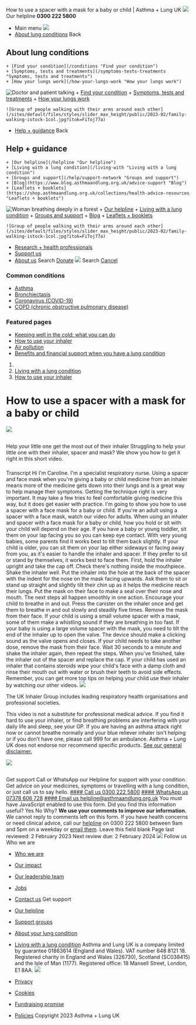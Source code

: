 
How to use a spacer with a mask for a baby or child | Asthma + Lung UK
 [![](/themes/custom/asthma-lung-uk/images/aluk-logo.png)](/ "Homepage")
 Our helpline **0300 222 5800**
* Main menu
![](/wingsuit/asthma-lung-uk/images/aluk-logo.png)
* [About lung conditions](#about "About lung conditions")
 Back
 
## About lung conditions
	+ [Find your condition](/conditions "Find your condition")
	+ [Symptoms, tests and treatments](/symptoms-tests-treatments "Symptoms, tests and treatments")
	+ [How your lungs work](/how-your-lungs-work "How your lungs work")
![Doctor and patient talking](/sites/default/files/styles/slider_max_height/public/2023-02/119589.jpg?itok=IfMKqhqJ)
	+ [Find your condition](/conditions)
	+ [Symptoms, tests and treatments](/symptoms-tests-treatments)
	+ [How your lungs work](/how-your-lungs-work)
	
	
	![Group of people walking with their arms around each other](/sites/default/files/styles/slider_max_height/public/2023-02/family-walking-istock-1col.jpg?itok=FiToj77a)
* [Help + guidance](#get-support "Help + guidance")
 Back
 
## Help + guidance
	+ [Our helpline](/helpline "Our helpline")
	+ [Living with a lung condition](/living-with "Living with a lung condition")
	+ [Groups and support](/help/support-network "Groups and support")
	+ [Blog](https://www.blog.asthmaandlung.org.uk/advice-support "Blog")
	+ [Leaflets + booklets](https://shop.asthmaandlung.org.uk/collections/health-advice-resources "Leaflets + booklets")
![Woman breathing deeply in a forest](/sites/default/files/styles/slider_max_height/public/2023-02/A%2BLUK%20Generic73.jpg?itok=IY-jWei3)
	+ [Our helpline](/helpline)
	+ [Living with a lung condition](/living-with)
	+ [Groups and support](/help/support-network)
	+ [Blog](https://www.blog.asthmaandlung.org.uk/advice-support)
	+ [Leaflets + booklets](https://shop.asthmaandlung.org.uk/collections/health-advice-resources "Leaflets and booklets about lung conditions")
	
	
	![Group of people walking with their arms around each other](/sites/default/files/styles/slider_max_height/public/2023-02/family-walking-istock-1col.jpg?itok=FiToj77a)
* [Research + health professionals](/research-health-professionals "Research + health professionals")
* [Support us](/support-us "Support us")
* [About us](/about-us "About us")
Search
[Donate](https://action.asthmaandlung.org.uk/page/99720/donate/1?ea_tracking_id=General_WebsiteALUK_Header_Regular "Donate") 
 [![](/themes/custom/asthma-lung-uk/images/aluk-logo.png)](/ "Homepage")
Search
[Cancel](#)
### Common conditions
* [Asthma](/conditions/asthma)
* [Bronchiectasis](/conditions/bronchiectasis)
* [Coronavirus (COVID-19)](/conditions/coronavirus)
* [COPD (chronic obstructive pulmonary disease)](/conditions/copd-chronic-obstructive-pulmonary-disease)
### Featured pages
* [Keeping well in the cold: what you can do](/living-with/cold-weather)
* [How to use your inhaler](/living-with/inhaler-videos)
* [Air pollution](/living-with/air-pollution)
* [Benefits and financial support when you have a lung condition](/living-with/benefits)
1. 
3. [Living with a lung condition](/living-with)
5. [How to use your inhaler](/living-with/inhaler-videos)
# How to use a spacer with a mask for a baby or child
![](/themes/custom/asthma-lung-uk/images/slash-forward-blue.png)
## 
 Help your little one get the most out of their inhaler
Struggling to help your little one with their inhaler, spacer and mask? We show you how to get it right in this short video.
 
### 
 Transcript
Hi I'm Caroline. I'm a specialist respiratory nurse. Using a spacer and face mask when you're giving a baby or child medicine from an inhaler means more of the medicine gets down into their lungs and is a great way to help manage their symptoms. Getting the technique right is very important. It may take a few tries to feel comfortable giving medicine this way, but it does get easier with practice. I'm going to show you how to use a spacer with a face mask for a baby or child. If you're an adult using a spacer with a face mask, watch our video for adults. When using an inhaler and spacer with a face mask for a baby or child, how you hold or sit with your child will depend on their age. If you have a baby or young toddler, sit them on your lap facing you so you can keep eye contact. With very young babies, some parents find it works best to tilt them back slightly. If your child is older, you can sit them on your lap either sideways or facing away from you, as it's easier to handle the inhaler and spacer. If they prefer to sit or stand by themselves, it works best to face them. First, hold the inhaler upright and take the cap off. Check there's nothing inside the mouthpiece. Shake the inhaler well. Put the inhaler into the hole at the back of the spacer with the indent for the nose on the mask facing upwards. Ask them to sit or stand up straight and slightly tilt their chin up as it helps the medicine reach their lungs. Put the mask on their face to make a seal over their nose and mouth. The next steps all happen smoothly in one action. Encourage your child to breathe in and out. Press the canister on the inhaler once and get them to breathe in and out slowly and steadily five times. Remove the mask from their face. If your child is using a small volume spacer with a mask, some of them make a whistling sound if they are breathing in too fast. If your baby is using a large volume spacer with the mask, you need to tilt the end of the inhaler up to open the valve. The device should make a clicking sound as the valve opens and closes. If your child needs to take another dose, remove the mask from their face. Wait 30 seconds to a minute and shake the inhaler again, then repeat the steps. When you've finished, take the inhaler out of the spacer and replace the cap. If your child has used an inhaler that contains steroids wipe your child's face with a damp cloth and rinse their mouth out with water or brush their teeth to avoid side effects. Remember, you can get more top tips on helping your child use their inhaler by watching our other videos.
![](/sites/default/files/2023-02/UKIG-footer.jpg)
 
 The UK Inhaler Group includes leading respiratory health organisations and professional societies.
 
 
This video is not a substitute for professional medical advice. If you find it hard to use your inhaler, or find breathing problems are interfering with your daily life and sleep, see your GP. If you are having an asthma attack right now or cannot breathe normally and your blue reliever inhaler isn't helping or if you don’t have one, please call 999 for an ambulance. Asthma + Lung UK does not endorse nor recommend specific products. [See our general disclaimer.](/about-us/policies "Policies")
 
![](/themes/custom/asthma-lung-uk/images/slash-forward.png)
## 
 Get support
Call or WhatsApp our Helpline for support with your condition. Get advice on your medicines, symptoms or travelling with a lung condition, or just call us to say hello.
[#### Call us
 0300 222 5800](tel:+443002225800)
[#### WhatsApp us
 07378 606 728](https://wa.me/447378606728)
[#### Email us
 helpline@asthmaandlung.org.uk](mailto:helpline@asthmaandlung.org.uk)
You must have JavaScript enabled to use this form.
Did you find this information useful?
Yes
No
Why?
**We use your comments to improve our information.** We cannot reply to comments left on this form. If you have health concerns or need clinical advice, call our [helpline](/helpline) on 0300 222 5800 between 9am and 5pm on a weekday or [email them](/helpline).
Leave this field blank
Page last reviewed: 
2 February 2023
Next review due: 
2 February 2024
 [![](/sites/default/files/2023-01/footer-logo%20%281%29.png)](/ "Homepage")
Follow us
 Who we are
 
* [Who we are](/about-us/who-we-are)
* [Our impact](/about-us/our-impact)
* [Our leadership team](/about-us/our-leadership-team)
* [Jobs](/work-us)
* [Contact us](/about-us/contact-us)
 Get support
 
* [Our helpline](/helpline)
* [Support groups](/help/support-network)
* [About your lung condition](/conditions)
* [Living with a lung condition](/living-with)
Asthma and Lung UK is a company limited by guarantee 01863614 (England and Wales). VAT number 648 8121 18.
Registered charity in England and Wales (326730), Scotland (SC038415) and the Isle of Man (1177). Registered office: 18 Mansell Street, London, E1 8AA.
[![](/sites/default/files/2023-01/reg-logo%20%281%29.png)](https://www.fundraisingregulator.org.uk)
![]()
![]()
* [Privacy](/privacy-policy)
* [Cookies](/cookies-how-we-use-them)
* [Fundraising promise](/fundraising-promise)
* [Policies](/about-us/policies)
 Copyright 2023 Asthma + Lung UK
 
